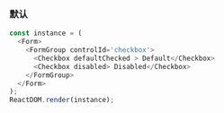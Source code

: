 ### 默认

<!--start-code-->
```js
const instance = (
  <Form>
    <FormGroup controlId='checkbox'>
      <Checkbox defaultChecked > Default</Checkbox>
      <Checkbox disabled> Disabled</Checkbox>
    </FormGroup>
  </Form>
);
ReactDOM.render(instance);
```
<!--end-code-->